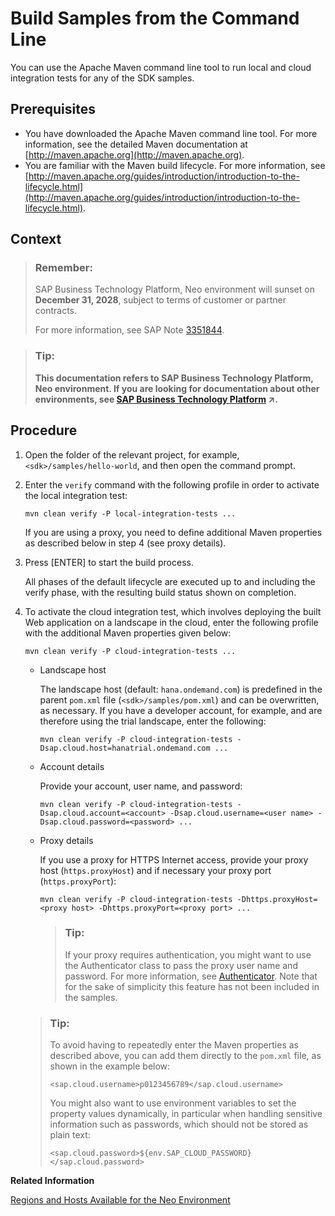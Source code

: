 <!-- loioad423da413994430bfd9564633f7bc52 -->

# Build Samples from the Command Line

You can use the Apache Maven command line tool to run local and cloud integration tests for any of the SDK samples.



## Prerequisites

-   You have downloaded the Apache Maven command line tool. For more information, see the detailed Maven documentation at [http://maven.apache.org](http://maven.apache.org).
-   You are familiar with the Maven build lifecycle. For more information, see [http://maven.apache.org/guides/introduction/introduction-to-the-lifecycle.html](http://maven.apache.org/guides/introduction/introduction-to-the-lifecycle.html).



## Context

> ### Remember:  
> SAP Business Technology Platform, Neo environment will sunset on **December 31, 2028**, subject to terms of customer or partner contracts.
> 
> For more information, see SAP Note [3351844](https://launchpad.support.sap.com/#/notes/3351844).

> ### Tip:  
> **This documentation refers to SAP Business Technology Platform, Neo environment. If you are looking for documentation about other environments, see [SAP Business Technology Platform](https://help.sap.com/viewer/65de2977205c403bbc107264b8eccf4b/Cloud/en-US/6a2c1ab5a31b4ed9a2ce17a5329e1dd8.html "SAP Business Technology Platform (SAP BTP) is an integrated offering comprised of four technology portfolios: database and data management, application development and integration, analytics, and intelligent technologies. The platform offers users the ability to turn data into business value, compose end-to-end business processes, and build and extend SAP applications quickly.") :arrow_upper_right:.**



## Procedure

1.  Open the folder of the relevant project, for example, `<sdk>/samples/hello-world`, and then open the command prompt.

2.  Enter the `verify` command with the following profile in order to activate the local integration test:

    ```
    mvn clean verify -P local-integration-tests ...
    ```

    If you are using a proxy, you need to define additional Maven properties as described below in step 4 \(see proxy details\).

3.  Press [ENTER\] to start the build process.

    All phases of the default lifecycle are executed up to and including the verify phase, with the resulting build status shown on completion.

4.  To activate the cloud integration test, which involves deploying the built Web application on a landscape in the cloud, enter the following profile with the additional Maven properties given below:

    ```
    mvn clean verify -P cloud-integration-tests ...
    ```

    -   Landscape host

        The landscape host \(default: `hana.ondemand.com`\) is predefined in the parent `pom.xml` file \(`<sdk>/samples/pom.xml`\) and can be overwritten, as necessary. If you have a developer account, for example, and are therefore using the trial landscape, enter the following:

        ```
        mvn clean verify -P cloud-integration-tests -Dsap.cloud.host=hanatrial.ondemand.com ...
        ```

    -   Account details

        Provide your account, user name, and password:

        ```
        mvn clean verify -P cloud-integration-tests -Dsap.cloud.account=<account> -Dsap.cloud.username=<user name> -Dsap.cloud.password=<password> ...
        ```

    -   Proxy details

        If you use a proxy for HTTPS Internet access, provide your proxy host \(`https.proxyHost`\) and if necessary your proxy port \(`https.proxyPort`\):

        ```
        mvn clean verify -P cloud-integration-tests -Dhttps.proxyHost=<proxy host> -Dhttps.proxyPort=<proxy port> ...
        ```

        > ### Tip:  
        > If your proxy requires authentication, you might want to use the Authenticator class to pass the proxy user name and password. For more information, see [Authenticator](http://docs.oracle.com/javase/7/docs/api/java/net/Authenticator.html). Note that for the sake of simplicity this feature has not been included in the samples.


    > ### Tip:  
    > To avoid having to repeatedly enter the Maven properties as described above, you can add them directly to the `pom.xml` file, as shown in the example below:
    > 
    > ```
    > <sap.cloud.username>p0123456789</sap.cloud.username>
    > ```
    > 
    > You might also want to use environment variables to set the property values dynamically, in particular when handling sensitive information such as passwords, which should not be stored as plain text:
    > 
    > ```
    > <sap.cloud.password>${env.SAP_CLOUD_PASSWORD}</sap.cloud.password>
    > ```


**Related Information**  


[Regions and Hosts Available for the Neo Environment](../10-concepts-neo/regions-and-hosts-available-for-the-neo-environment-d722f7c.md "Each region represents a geographical location (for example, Europe, US East) where applications, data, or services are hosted.")

